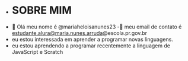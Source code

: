 - # SOBRE MIM
- 👋 Olá meu nome é @mariaheloisanunes23
-👀 meu email de contato é estudante.alura@maria.nunes.arruda@escola.pr.gov.br
-  eu estou interessada em aprender a programar novas linguagens.
- eu estou aprendendo a programar recentemente a linguagem de JavaScript e Scratch
